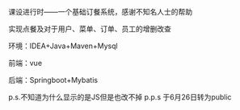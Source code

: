 课设进行时——一个基础订餐系统，感谢不知名人士的帮助

实现点餐及对于用户、菜单、订单、员工的增删改查

环境：IDEA+Java+Maven+Mysql

前端：vue

后端：Springboot+Mybatis

p.s.不知道为什么显示的是JS但是也改不掉
p.p.s 于6月26日转为public

